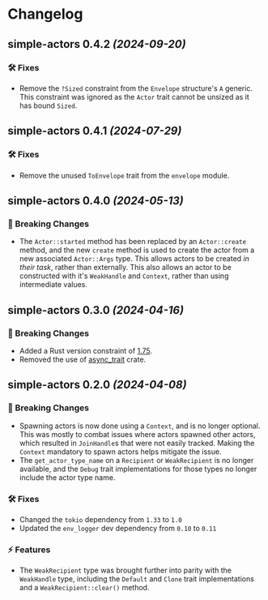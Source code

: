 # Changelog
## simple-actors **0.4.2** _(2024-09-20)_

### 🛠 Fixes

- Remove the `?Sized` constraint from the `Envelope` structure's `A` generic. This constraint was
  ignored as the `Actor` trait cannot be unsized as it has bound `Sized`.

## simple-actors **0.4.1** _(2024-07-29)_

### 🛠 Fixes

- Remove the unused `ToEnvelope` trait from the `envelope` module.

## simple-actors **0.4.0** _(2024-05-13)_

### 🚨 Breaking Changes

- The `Actor::started` method has been replaced by an `Actor::create` method, and the new `create`
  method is used to create the actor from a new associated `Actor::Args` type. This allows actors to
  be created _in their task_, rather than externally. This also allows an actor to be constructed
  with it's `WeakHandle` and `Context`, rather than using intermediate values.

## simple-actors **0.3.0** _(2024-04-16)_

### 🚨 Breaking Changes

- Added a Rust version constraint of
  [1.75](https://blog.rust-lang.org/2023/12/28/Rust-1.75.0.html).
- Removed the use of [async_trait](https://docs.rs/async-trait/latest/async_trait/) crate.

## simple-actors **0.2.0** _(2024-04-08)_

### 🚨 Breaking Changes

- Spawning actors is now done using a `Context`, and is no longer optional. This was mostly to
  combat issues where actors spawned other actors, which resulted in `JoinHandle`s that were not
  easily tracked. Making the `Context` mandatory to spawn actors helps mitigate the issue.
- The `get_actor_type_name` on a `Recipient` or `WeakRecipient` is no longer available, and the
  `Debug` trait implementations for those types no longer include the actor type name.

### 🛠 Fixes

- Changed the `tokio` dependency from `1.33` to `1.0`
- Updated the `env_logger` dev dependency from `0.10` to `0.11`

### ⚡️ Features

- The `WeakRecipient` type was brought further into parity with the `WeakHandle` type, including the
  `Default` and `Clone` trait implementations and a `WeakRecipient::clear()` method.
